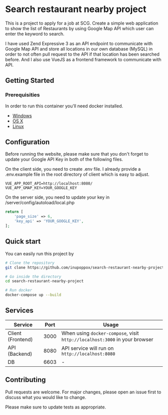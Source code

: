 # Search restaurant nearby project

This is a project to apply for a job at SCG. Create a simple web application to show the list of Restaurants by using Google Map
API which user can enter the keyword to search.

I have used Zend Expressive 3 as an API endpoint to communicate with Google Map API and store all locations in our own database (MySQL) in order to not often pull request to the API if that location has been searched before. And I also use VueJS as a frontend framework to communicate with API.

## Getting Started

### Prerequisities
In order to run this container you'll need docker installed.

* [Windows](https://docs.docker.com/windows/started)
* [OS X](https://docs.docker.com/mac/started/)
* [Linux](https://docs.docker.com/linux/started/)


## Configuration

Before running the website, please make sure that you don't forget to update your Google API Key in both of the following files.

On the client side, you need to create .env file. I already provide a .env.example file in the root directory of client which is easy to adjust.
```env
VUE_APP_ROOT_API=http://localhost:8080/
VUE_APP_GMAP_KEY=YOUR_GOOGLE_KEY
```

On the server side, you need to update your key in /server/config/autoload/local.php
```php
return [
    'page_size' => 6,
    'key_api' => 'YOUR_GOOGLE_KEY',
];
```

## Quick start

You can easily run this project by 

```bash
# Clone the repository
git clone https://github.com/inupoppox/search-restaurant-nearby-project

# Go inside the directory
cd search-restaurant-nearby-project

# Run docker
docker-compose up --build
```

## Services

Service                | Port | Usage
-----------------------|------|------
Client (Frontend)      | 3000 | When using `docker-compose`, visit `http://localhost:3000` in your browser
API (Backend)          | 8080 | API service will run on  `http://localhost:8080`
DB                     | 6603 | -

## Contributing
Pull requests are welcome. For major changes, please open an issue first to discuss what you would like to change.

Please make sure to update tests as appropriate.

